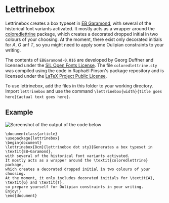 # Lettrinebox

Lettrinebox creates a box typeset in [EB Garamond](http://www.georgduffner.at/ebgaramond/index.html), with several of the historical font variants activated.
It mostly acts as a wrapper around the [coloredlettrine](https://github.com/raphink/coloredlettrine) package, which creates a decorated dropped initial in two colours of your choosing.
At the moment, there exist only decorated initials for *A*, *G* anf *T*, so you might need to apply some Oulipian constraints to your writing. 

The contents of `EBGaramond-0.016` are developed by Georg Duffner and licensed under the [SIL Open Fonts License](https://scripts.sil.org/cms/scripts/page.php?site_id=nrsi&id=OFL).
The file `coloredlettrine.sty` was compiled using the code in Raphaël Pinson's package repository and is licensed under the [LaTeX Project Public License](http://www.latex-project.org/lppl.txt).

To use lettrinebox, add the files in this folder to your working directory.
Import `lettrinebox` and use the command `\lettrinebox{width}{title goes here}{actual text goes here}`.

## Example

![Screenshot of the output of the code below](https://github.com/verenablaschke/latex-templates/blob/main/lettrinebox/lettrinebox-demo.png)

```
\documentclass{article}
\usepackage{lettrinebox}
\begin{document}
\lettrinebox{8cm}{lettrinebox dot sty}{Generates a box typeset in \textit{EB~Garamond},
with several of the historical font variants activated.
It mostly acts as a wrapper around the \textit{coloredlettrine} package,
which creates a decorated dropped initial in two colours of your choosing.
At the moment, it only includes decorated initials for \textit{A}, \textit{G} and \textit{T},
so prepare yourself for Oulipian constraints in your writing.
Enjoy!}
\end{document}
```
